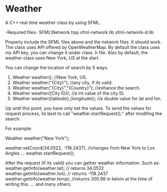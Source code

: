 # Weather
A C++ real time weather class by using SFML.

-Required files-
SFML\Network.hpp
sfml-network.lib
sfml-network-d.lib

Properly include the SFML files above and the network files. It should work.
The class uses API offered by OpenWeatherMap.
By default the class uses my API key, you can change it under class .h file.
Also by default, the weather class uses New York, US at the start.

You can change the location of search by 5 ways.
1. Weather weather(); //New York, US.
2. Weather weather("{City}"); //any city, if its valid.
3. Weather weather("{City}","{Country}"); //enhance the search.
4. Weather weather({City ID}); //a int value of the city ID.
5. Weather weather({latitude},{longitude}); //a double value for lat and lon.

Up until this point, you have only set the values. To send the values for 
request process, its best to call "weather.startRequest();" after 
modifing the search.

For example:

Weather weather("New York");

weather.setCoord(34.0522, -118.2437); //changes from New York to Los Angles
...
weather.startRequest();

After the request (if its valid) you can gather weather information.
Such as:
weather.getInfo(weather.lat); // returns 34.0522
weather.getInfo(weather.lon); // returns -118.2437
weather.getInfo(weather.temp); //returns 300.98 in kelvin at the time of writing this.
...
and many others.
